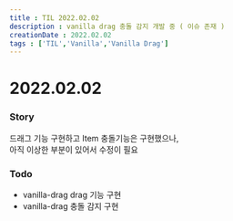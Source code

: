 ```yaml
---
title : TIL 2022.02.02
description : vanilla drag 충돌 감지 개발 중 ( 이슈 존재 )
creationDate : 2022.02.02
tags : ['TIL','Vanilla','Vanilla Drag']
---
```


# 2022.02.02

### Story
드래그 기능 구현하고 Item 충돌기능은 구현했으나,       
아직 이상한 부분이 있어서 수정이 필요


### Todo
- vanilla-drag drag 기능 구현
- vanilla-drag 충돌 감지 구현